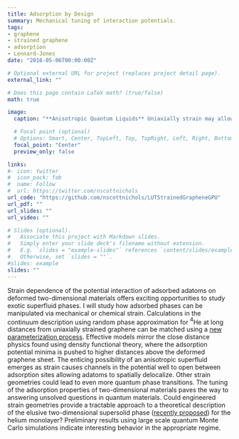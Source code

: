 ```yaml
---
title: Adsorption by Design
summary: Mechanical tuning of interaction potentials.
tags:
- graphene
- strained graphene
- adsorption
- Lennard-Jones
date: "2016-05-06T00:00:00Z"

# Optional external URL for project (replaces project detail page).
external_link: ""

# Does this page contain LaTeX math? (true/false)
math: true

image:
  caption: "**Anisotropic Quantum Liquids** Uniaxially strain may allow for spatial delocalization of adsorbed adatoms."

  # Focal point (optional)
  # Options: Smart, Center, TopLeft, Top, TopRight, Left, Right, BottomLeft, Bottom, BottomRight
  focal_point: "Center"
  preview_only: false

links:
#- icon: twitter
#  icon_pack: fab
#  name: Follow
#  url: https://twitter.com/nscottnichols
url_code: "https://github.com/nscottnichols/LUTStrainedGrapheneGPU"
url_pdf: ""
url_slides: ""
url_video: ""

# Slides (optional).
#   Associate this project with Markdown slides.
#   Simply enter your slide deck's filename without extension.
#   E.g. `slides = "example-slides"` references `content/slides/example-slides.md`.
#   Otherwise, set `slides = ""`.
#slides: example
slides: ""
---
```


Strain dependence of the potential interaction of adsorbed adatoms on deformed
two-dimensional materials offers exciting opportunities to study exotic 
superfluid phases. I will study how adsorbed phases can be manipulated via
mechanical or chemical strain. Calculations in the continuum description using
random phase approximation for $^4$He at long distances from uniaxially strained
graphene can be matched using a [new parameterization process](https://doi.org/10.1103/PhysRevB.93.205412).
Effective models mirror the close
distance physics found using density functional theory, where the adsorption
potential minima is pushed to higher distances above the deformed graphene sheet.
The enticing possibility of an anisotropic superfluid emerges as strain causes
channels in the potential well to open between adsorption sites allowing adatoms
to spatially delocalize. Other strain geometries could lead to even more quantum
phase transitions. The tuning of the adsorption properties of two-dimensional
materials paves the way to answering unsolved questions in quantum materials.
Could engineered strain geometries provide a tractable approach to a theoretical
description of the elusive two-dimensional supersolid phase ([recently proposed](https://doi.org/10.1103/PhysRevB.94.180501)) for the helium monolayer? Preliminary results using large
scale quantum Monte Carlo simulations indicate interesting behavior in the
appropriate regime.
